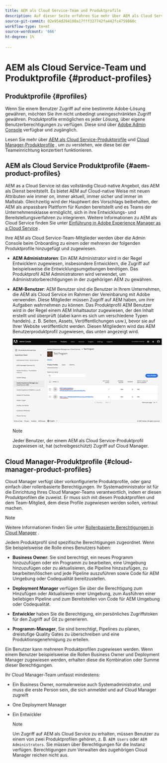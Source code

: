 ```yaml
---
title: AEM als Cloud Service-Team und Produktprofile
description: Auf dieser Seite erfahren Sie mehr über AEM als Cloud Service-Team und Produktprofile.
source-git-commit: 02e954d294100a17fff327742fa442fc4759860c
workflow-type: tm+mt
source-wordcount: '666'
ht-degree: 1%

---
```



# AEM als Cloud Service-Team und Produktprofile {#product-profiles}

## Produktprofile {#profiles}

Wenn Sie einem Benutzer Zugriff auf eine bestimmte Adobe-Lösung gewähren, möchten Sie ihm nicht unbedingt uneingeschränkten Zugriff gewähren. Produktprofile ermöglichen es jeder Lösung, über eigene Benutzerberechtigungen zu verfügen. Diese sind über [Adobe Admin Console](/help/onboarding/learn-concepts/admin-console.md) verfügbar und zugänglich.

Lesen Sie mehr über [AEM als Cloud Service-Produktprofile](#aem-product-profiles) und [Cloud Manager-Produktprofile](#cloud-manager-product-profiles) , um zu verstehen, wie diese bei der Teameinrichtung konzertiert funktionieren.

## AEM als Cloud Service Produktprofile {#aem-product-profiles}

AEM as a Cloud Service ist das vollständig Cloud-native Angebot, das AEM als Dienst bereitstellt. Es bietet AEM auf Cloud-native Weise mit neuen Attributen wie immer on, immer aktuell, immer sicher und immer im Maßstab. Gleichzeitig wird der Hauptwert des Vorschlags beibehalten, der AEM als anpassbare Plattform für Kunden bereitstellt und es Teams der Unternehmensklasse ermöglicht, sich in ihre Entwicklungs- und Bereitstellungsverfahren zu integrieren. Weitere Informationen zu AEM als Cloud Service finden Sie unter [Einführung in Adobe Experience Manager as a Cloud Service](https://experienceleague.adobe.com/docs/experience-manager-cloud-service/overview/introduction.html?lang=de) .

Ihre AEM als Cloud Service-Team-Mitglieder werden über die Admin Console beim Onboarding zu einem oder mehreren der folgenden Produktprofile hinzugefügt und zugewiesen.

* **AEM Administratoren**: Ein AEM Administrator wird in der Regel Entwicklern zugewiesen, insbesondere Entwicklern, die Zugriff auf beispielsweise die Entwicklungsumgebungen benötigen. Das Produktprofil AEM Administratoren wird verwendet, um Administratorberechtigungen in der zugehörigen AEM zu gewähren.

* **AEM-Benutzer**: AEM Benutzer sind die Benutzer in Ihrem Unternehmen, die AEM als Cloud Service im Rahmen der Vereinbarung mit Adobe verwenden. Diese Mitglieder müssen Zugriff auf AEM haben, um ihre Aufgaben wahrnehmen zu können. Das Produktprofil AEM Benutzer wird in der Regel einem AEM Inhaltsautor zugewiesen, der den Inhalt erstellt und überprüft (dabei kann es sich um verschiedene Typen handeln). z. B. Seiten, Assets, Veröffentlichungen usw.), bevor sie auf Ihrer Website veröffentlicht werden. Diesen Mitgliedern wird das AEM Benutzerproduktprofil zugewiesen, das unten angezeigt wird.

   ![](/help/onboarding/learn-concepts/assets/admin-console-profiles.png)

   >[!NOTE]
   >Jeder Benutzer, der einem AEM als Cloud Service-Produktprofil zugewiesen ist, hat (schreibgeschützt) Zugriff auf Cloud Manager.

## Cloud Manager-Produktprofile {#cloud-manager-product-profiles}

Cloud Manager verfügt über vorkonfigurierte Produktprofile, oder ganz einfach über rollenbasierte Berechtigungen. Ihr Systemadministrator ist für die Einrichtung Ihres Cloud Manager-Teams verantwortlich, indem er diesen Produktprofilen die zuweist. Er muss sich mit diesen Produktprofilen und dem Team-Mitglied, dem diese Profile zugewiesen werden sollen, vertraut machen.
>[!NOTE]
>Weitere Informationen finden Sie unter [Rollenbasierte Berechtigungen in Cloud Manager](/help/onboarding/what-is-required/user-roles-permissions.md) .

Jedem Produktprofil sind spezifische Berechtigungen zugeordnet. Wenn Sie beispielsweise die Rolle eines Benutzers haben:

* **Business Owner**: Sie sind berechtigt, ein neues Programm hinzuzufügen oder ein Programm zu bearbeiten, eine Umgebung hinzuzufügen oder zu aktualisieren, die Pipeline hinzuzufügen, zu bearbeiten/löschen und jede Pipeline auszuführen sowie Code für AEM Umgebung oder Codequalität bereitzustellen.

* **Deployment Manager** verfügen Sie über die Berechtigung zum Hinzufügen oder Aktualisieren einer Umgebung, zum Ausführen einer beliebigen Pipeline und zum Bereitstellen von Code für AEM Umgebung oder Codequalität.

* **Entwickler** haben Sie die Berechtigung, ein persönliches Zugriffstoken für den Zugriff auf Git zu generieren.

* **Programm-Manager**, Sie sind berechtigt, Pipelines zu planen, dreistufige Quality Gates zu überschreiben und eine Produktionsgenehmigung zu erteilen.

Ein Benutzer kann mehreren Produktprofilen zugewiesen werden. Wenn einem Benutzer beispielsweise die Rollen Business Owner und Deployment Manager zugewiesen werden, erhalten diese die Kombination oder Summe dieser Berechtigungen.

Ihr Cloud Manager-Team umfasst mindestens:

* Ein Business Owner, normalerweise auch Systemadministrator, und muss die erste Person sein, die sich anmeldet und auf Cloud Manager zugreift
* One Deployment Manager
* Ein Entwickler

   >[!NOTE]
   >Um Zugriff auf AEM als Cloud Service zu erhalten, müssen Benutzer zu einem von zwei Produktprofilen gehören, z. B. `AEM Users` oder `AEM Administrators`. Sie müssen über Berechtigungen für die Instanz verfügen. Berechtigungen zum Verwalten des zugehörigen Cloud Manager reichen nicht aus.